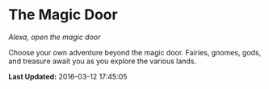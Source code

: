 # The Magic Door
*Alexa, open the magic door*

Choose your own adventure beyond the magic door. Fairies, gnomes, gods, and treasure await you as you explore the various lands.

**Last Updated:** 2016-03-12 17:45:05